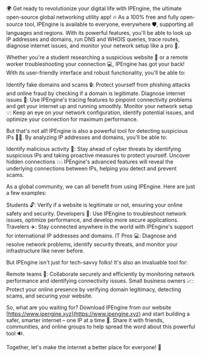 🌍 Get ready to revolutionize your digital life with IPEngine, the ultimate open-source global networking utility app! 🔥 As a 100% free and fully open-source tool, IPEngine is available to everyone, everywhere 🛡️, supporting all languages and regions. With its powerful features, you'll be able to look up IP addresses and domains, run DNS and WHOIS queries, trace routes, diagnose internet issues, and monitor your network setup like a pro 📡.

Whether you're a student researching a suspicious website 🤔 or a remote worker troubleshooting your connection 💻, IPEngine has got your back! With its user-friendly interface and robust functionality, you'll be able to:

Identify fake domains and scams 🔒: Protect yourself from phishing attacks and online fraud by checking if a domain is legitimate.
Diagnose internet issues 🚀: Use IPEngine's tracing features to pinpoint connectivity problems and get your internet up and running smoothly.
Monitor your network setup 💡: Keep an eye on your network configuration, identify potential issues, and optimize your connection for maximum performance.

But that's not all! IPEngine is also a powerful tool for detecting suspicious IPs 🕵️‍♀️. By analyzing IP addresses and domains, you'll be able to:

Identify malicious activity 🔴: Stay ahead of cyber threats by identifying suspicious IPs and taking proactive measures to protect yourself.
Uncover hidden connections 💥: IPEngine's advanced features will reveal the underlying connections between IPs, helping you detect and prevent scams.

As a global community, we can all benefit from using IPEngine. Here are just a few examples:

Students 🔓: Verify if a website is legitimate or not, ensuring your online safety and security.
Developers 🚀: Use IPEngine to troubleshoot network issues, optimize performance, and develop more secure applications.
Travelers ✈️: Stay connected anywhere in the world with IPEngine's support for international IP addresses and domains.
IT Pros 💻: Diagnose and resolve network problems, identify security threats, and monitor your infrastructure like never before.

But IPEngine isn't just for tech-savvy folks! It's also an invaluable tool for:

Remote teams 🏢: Collaborate securely and efficiently by monitoring network performance and identifying connectivity issues.
Small business owners 📈: Protect your online presence by verifying domain legitimacy, detecting scams, and securing your website.

So, what are you waiting for? Download IPEngine from our website [https://www.ipengine.xyz](https://www.ipengine.xyz) and start building a safer, smarter internet – one IP at a time 🚀. Share it with friends, communities, and online groups to help spread the word about this powerful tool 🔊.

Together, let's make the internet a better place for everyone! 🌈